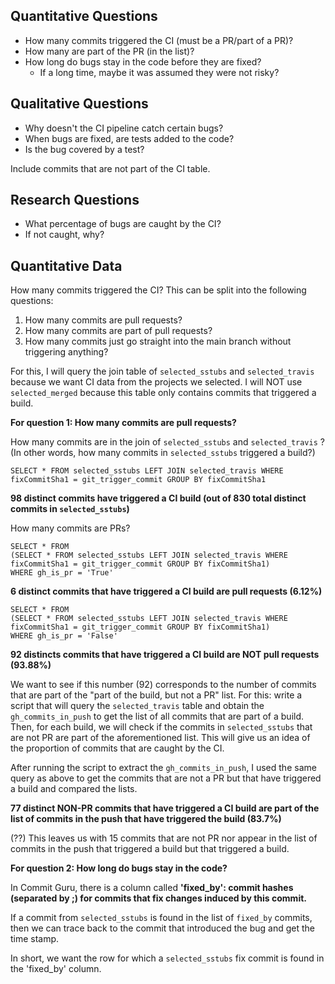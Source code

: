 ## Quantitative Questions

- How many commits triggered the CI (must be a PR/part of a PR)? 
- How many are part of the PR (in the list)? 
- How long do bugs stay in the code before they are fixed?
    - If a long time, maybe it was assumed they were not risky? 

## Qualitative Questions

- Why doesn't the CI pipeline catch certain bugs? 
- When bugs are fixed, are tests added to the code? 
- Is the bug covered by a test? 

Include commits that are not part of the CI table. 

## Research Questions

- What percentage of bugs are caught by the CI? 
- If not caught, why? 


## Quantitative Data 

How many commits triggered the CI? This can be split into the following questions: 

1. How many commits are pull requests? 
2. How many commits are part of pull requests? 
3. How many commits just go straight into the main branch without triggering anything? 

For this, I will query the join table of `selected_sstubs` and `selected_travis` because we want CI data from the projects we selected. I will NOT use `selected_merged` because this table only contains commits that triggered a build. 

**For question 1: How many commits are pull requests?**

How many commits are in the join of `selected_sstubs` and `selected_travis` ? (In other words, how many commits in `selected_sstubs` triggered a build?)

`SELECT * FROM selected_sstubs LEFT JOIN selected_travis WHERE fixCommitSha1 = git_trigger_commit GROUP BY fixCommitSha1`

**98 distinct commits have triggered a CI build (out of 830 total distinct commits in `selected_sstubs`)** 

How many commits are PRs? 

```
SELECT * FROM
(SELECT * FROM selected_sstubs LEFT JOIN selected_travis WHERE fixCommitSha1 = git_trigger_commit GROUP BY fixCommitSha1)
WHERE gh_is_pr = 'True'
```

**6 distinct commits that have triggered a CI build are pull requests (6.12%)**

```
SELECT * FROM
(SELECT * FROM selected_sstubs LEFT JOIN selected_travis WHERE fixCommitSha1 = git_trigger_commit GROUP BY fixCommitSha1)
WHERE gh_is_pr = 'False'
```

**92 distincts commits that have triggered a CI build are NOT pull requests (93.88%)**

We want to see if this number (92) corresponds to the number of commits that are part of the "part of the build, but not a PR" list. For this: write a script that will query the `selected_travis` table and obtain the `gh_commits_in_push` to get the list of all commits that are part of a build. Then, for each build, we will check if the commits in `selected_sstubs` that are not PR are part of the aforementioned list. This will give us an idea of the proportion of commits that are caught by the CI. 

After running the script to extract the `gh_commits_in_push`, I used the same query as above to get the commits that are not a PR but that have triggered a build and compared the lists. 

**77 distinct NON-PR commits that have triggered a CI build are part of the list of commits in the push that have triggered the build (83.7%)** 

(??) This leaves us with 15 commits that are not PR nor appear in the list of commits in the push that triggered a build but that triggered a build.  
 
 **For question 2: How long do bugs stay in the code?**

In Commit Guru, there is a column called **'fixed_by': commit hashes (separated by ;) for commits that fix changes induced by this commit.**

If a commit from `selected_sstubs` is found in the list of  `fixed_by` commits, then we can trace back to the commit that introduced the bug and get the time stamp. 

In short, we want the row for which a `selected_sstubs` fix commit is found in the 'fixed_by' column. 

